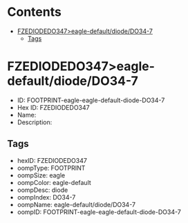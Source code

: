 



Contents
========

* [FZEDIODEDO347>eagle-default/diode/DO34-7](#fzediodedo347eagle-defaultdiodedo34-7)
	* [Tags](#tags)

# FZEDIODEDO347>eagle-default/diode/DO34-7

- ID: FOOTPRINT-eagle-eagle-default-diode-DO34-7
- Hex ID: FZEDIODEDO347
- Name: 
- Description: 

## Tags

- hexID: FZEDIODEDO347
- oompType: FOOTPRINT
- oompSize: eagle
- oompColor: eagle-default
- oompDesc: diode
- oompIndex: DO34-7
- oompName: eagle-default/diode/DO34-7
- oompID: FOOTPRINT-eagle-eagle-default-diode-DO34-7
